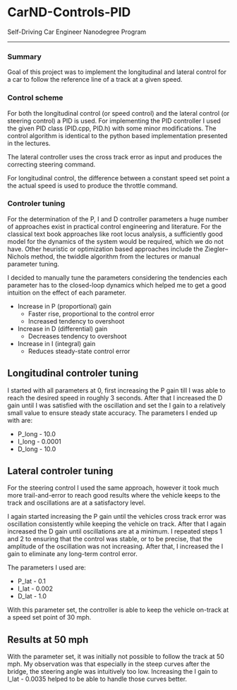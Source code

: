 # CarND-Controls-PID
Self-Driving Car Engineer Nanodegree Program

---
### Summary

Goal of this project was to implement the longitudinal and lateral control for a car to follow the reference line of a track at a given speed.

### Control scheme

For both the longitudinal control (or speed control) and the lateral control (or steering control) a PID is used. For implementing the PID controller I used the given PID class (PID.cpp, PID.h) with some minor modifications. The control algorithm is identical to the python based implementation presented in the lectures.

The lateral controller uses the cross track error as input and produces the correcting steering command. 

For longitudinal control, the difference between a constant speed set point a the actual speed is used to produce the throttle command.

### Controler tuning 

For the determination of the P, I and D controller parameters a huge number of approaches exist in practical control engineering and literature. For the classical text book approaches like root locus analysis, a sufficiently good model for the dynamics of the system would be required, which we do not have. Other heuristic or optimization based approaches include the Ziegler–Nichols method, the twiddle algorithm from the lectures or manual parameter tuning.

I decided to manually tune the parameters considering the tendencies each parameter has to the closed-loop dynamics which helped me to get a good intuition on the effect of each parameter.

* Increase in P (proportional) gain
  * Faster rise, proportional to the control error
  * Increased tendency to overshoot
* Increase in D (differential) gain
  * Decreases tendency to overshoot 
* Increase in I (integral) gain
  * Reduces steady-state control error

## Longitudinal controler tuning

I started with all parameters at 0, first increasing the P gain till I was able to reach the desired speed in roughly 3 seconds. After that I increased the D gain until I was satisfied with the oscillation and set the I gain to a relatively small value to ensure steady state accuracy. The parameters I ended up with are: 


* P_long - 10.0
* I_long - 0.0001
* D_long - 10.0

## Lateral controler tuning

For the steering control I used the same approach, however it took much more trail-and-error to reach good results where the vehicle keeps to the track and oscillations are at a satisfactory level.

I again started increasing the P gain until the vehicles cross track error was oscillation consistently while keeping the vehicle on track. After that I again increased the D gain until oscillations are at a minimum. I repeated steps 1 and 2 to ensuring that the control was stable, or to be precise, that the amplitude of the oscillation was not increasing. After that, I increased the I gain to eliminate any long-term control error. 

The parameters I used are:

* P_lat - 0.1
* I_lat - 0.002
* D_lat - 1.0

With this parameter set, the controller is able to keep the vehicle on-track at a speed set point of 30 mph.

## Results at 50 mph

With the parameter set, it was initially not possible to follow the track at 50 mph. My observation was that especially in the steep curves after the bridge, the steering angle was intuitively too low. Increasing the I gain to  I_lat - 0.0035 helped to be able to handle those curves better.




